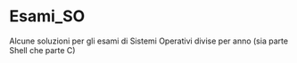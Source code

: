 # Esami_SO
Alcune soluzioni per gli esami di Sistemi Operativi divise per anno
(sia parte Shell che parte C)

